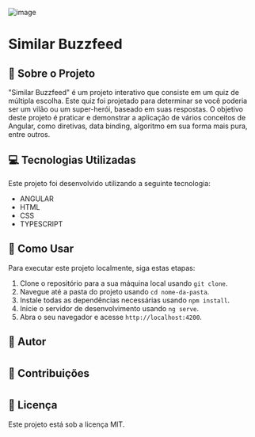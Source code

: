 ![image](https://github.com/Maxdev1017x/angular-buzzfeed-quizz-clone/assets/117764643/5a57f2e4-02bc-48e8-9fd4-6019a18a3933)


# Similar Buzzfeed

## 📖 Sobre o Projeto
"Similar Buzzfeed" é um projeto interativo que consiste em um quiz de múltipla escolha. Este quiz foi projetado para determinar se você poderia ser um vilão ou um super-herói, baseado em suas respostas. O objetivo deste projeto é praticar e demonstrar a aplicação de vários conceitos de Angular, como diretivas, data binding, algoritmo em sua forma mais pura, entre outros.


## 💻 Tecnologias Utilizadas
Este projeto foi desenvolvido utilizando a seguinte tecnologia:
- ANGULAR
- HTML
- CSS
- TYPESCRIPT


## 🚀 Como Usar
Para executar este projeto localmente, siga estas etapas:

1. Clone o repositório para a sua máquina local usando `git clone`.
2. Navegue até a pasta do projeto usando `cd nome-da-pasta`.
3. Instale todas as dependências necessárias usando `npm install`.
4. Inicie o servidor de desenvolvimento usando `ng serve`.
5. Abra o seu navegador e acesse `http://localhost:4200`.


## 👤 Autor
#


## 🤝 Contribuições
#


## 📝 Licença
Este projeto está sob a licença MIT.
